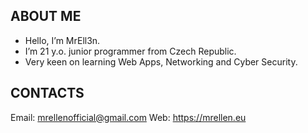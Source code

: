 ## ABOUT ME
- Hello, I’m MrEll3n.
- I’m 21 y.o. junior programmer from Czech Republic.
- Very keen on learning Web Apps, Networking and Cyber Security.
## CONTACTS
  Email: mrellenofficial@gmail.com
  Web: https://mrellen.eu
